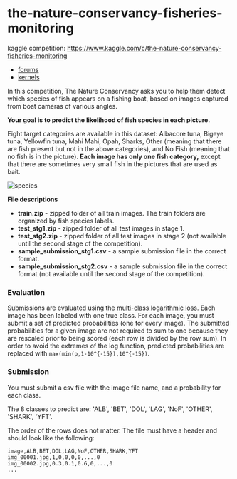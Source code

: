 # the-nature-conservancy-fisheries-monitoring
kaggle competition: https://www.kaggle.com/c/the-nature-conservancy-fisheries-monitoring
+ [forums](https://www.kaggle.com/c/the-nature-conservancy-fisheries-monitoring/forums)
+ [kernels](https://www.kaggle.com/c/the-nature-conservancy-fisheries-monitoring/kernels)

In this competition, The Nature Conservancy asks you to help them detect which species of fish appears on a fishing boat, based on images captured from boat cameras of various angles.  

**Your goal is to predict the likelihood of fish species in each picture.**

Eight target categories are available in this dataset: Albacore tuna, Bigeye tuna, Yellowfin tuna, Mahi Mahi, Opah, Sharks, Other (meaning that there are fish present but not in the above categories), and No Fish (meaning that no fish is in the picture). **Each image has only one fish category,** except that there are sometimes very small fish in the pictures that are used as bait.

![species](https://kaggle2.blob.core.windows.net/competitions/kaggle/5568/media/species-ref-key.jpg)

**File descriptions**
+ **train.zip** - zipped folder of all train images. The train folders are organized by fish species labels.
+ **test_stg1.zip** - zipped folder of all test images in stage 1.
+ **test_stg2.zip** - zipped folder of all test images in stage 2 (not available until the second stage of the competition).
+ **sample_submission_stg1.csv** - a sample submission file in the correct format.
+ **sample_submission_stg2.csv** - a sample submission file in the correct format (not available until the second stage of the competition).

### Evaluation

Submissions are evaluated using the [multi-class logarithmic loss](https://www.kaggle.com/wiki/MultiClassLogLoss). Each image has been labeled with one true class. For each image, you must submit a set of predicted probabilities (one for every image). The submitted probabilities for a given image are not required to sum to one because they are rescaled prior to being scored (each row is divided by the row sum). In order to avoid the extremes of the log function, predicted probabilities are replaced with `max(min(p,1-10^{-15}),10^{-15})`.

### Submission

You must submit a csv file with the image file name, and a probability for each class.

The 8 classes to predict are: 'ALB', 'BET', 'DOL', 'LAG', 'NoF', 'OTHER', 'SHARK', 'YFT'.

The order of the rows does not matter. The file must have a header and should look like the following:

	image,ALB,BET,DOL,LAG,NoF,OTHER,SHARK,YFT
	img_00001.jpg,1,0,0,0,0,...,0
	img_00002.jpg,0.3,0.1,0.6,0,...,0
	...
